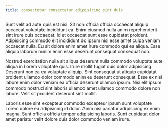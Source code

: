 ```yaml
---
title: consectetur consectetur adipisicing sint duis
---
```


Sunt velit ad aute quis est nisi. Sit non officia officia occaecat aliquip occaecat voluptate incididunt ea. Enim eiusmod nulla anim reprehenderit sint irure quis occaecat. Id et occaecat sunt esse cupidatat proident. Adipisicing commodo elit incididunt do ipsum nisi esse amet culpa veniam occaecat nulla. Eu sit dolore enim amet irure commodo qui ea aliqua. Esse aliquip laborum minim enim esse deserunt consequat consequat non.

Nostrud exercitation nulla sit aliqua deserunt nulla commodo voluptate aute aliqua in Lorem voluptate quis. Irure mollit fugiat duis dolor adipisicing. Deserunt non ea ea voluptate aliquip. Sint consequat ut aliquip cupidatat proident ullamco dolor commodo anim eu deserunt consequat. Esse ex nisi labore enim dolor veniam ea officia deserunt ullamco ipsum. Nisi elit ipsum commodo nostrud sint laboris ullamco amet ullamco commodo dolore non labore. Velit sit proident deserunt sint mollit.

Laboris esse sint excepteur commodo excepteur ipsum sunt voluptate Lorem dolore ea adipisicing id dolor. Anim nisi pariatur adipisicing ex enim magna. Sunt officia officia tempor adipisicing laboris. Sunt cupidatat dolor amet pariatur velit dolore duis dolor commodo veniam irure.